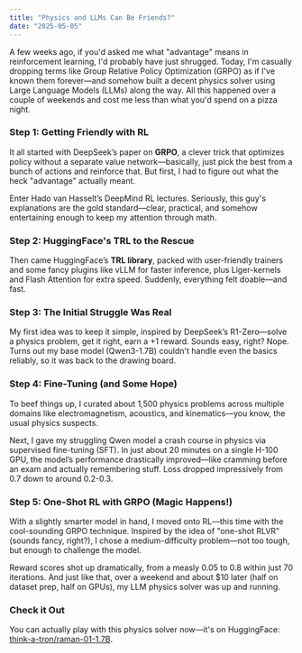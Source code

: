 ```yaml
---
title: "Physics and LLMs Can Be Friends?"
date: "2025-05-05"
---
```


A few weeks ago, if you'd asked me what "advantage" means in reinforcement learning, I'd probably have just shrugged. Today, I'm casually dropping terms like Group Relative Policy Optimization (GRPO) as if I've known them forever—and somehow built a decent physics solver using Large Language Models (LLMs) along the way. All this happened over a couple of weekends and cost me less than what you'd spend on a pizza night.

### Step 1: Getting Friendly with RL

It all started with DeepSeek’s paper on **GRPO**, a clever trick that optimizes policy without a separate value network—basically, just pick the best from a bunch of actions and reinforce that. But first, I had to figure out what the heck "advantage" actually meant.

Enter Hado van Hasselt’s DeepMind RL lectures. Seriously, this guy's explanations are the gold standard—clear, practical, and somehow entertaining enough to keep my attention through math.

### Step 2: HuggingFace's TRL to the Rescue

Then came HuggingFace’s **TRL library**, packed with user-friendly trainers and some fancy plugins like vLLM for faster inference, plus Liger-kernels and Flash Attention for extra speed. Suddenly, everything felt doable—and fast.

### Step 3: The Initial Struggle Was Real

My first idea was to keep it simple, inspired by DeepSeek’s R1-Zero—solve a physics problem, get it right, earn a +1 reward. Sounds easy, right? Nope. Turns out my base model (Qwen3-1.7B) couldn't handle even the basics reliably, so it was back to the drawing board.

### Step 4: Fine-Tuning (and Some Hope)

To beef things up, I curated about 1,500 physics problems across multiple domains like electromagnetism, acoustics, and kinematics—you know, the usual physics suspects.

Next, I gave my struggling Qwen model a crash course in physics via supervised fine-tuning (SFT). In just about 20 minutes on a single H-100 GPU, the model’s performance drastically improved—like cramming before an exam and actually remembering stuff. Loss dropped impressively from 0.7 down to around 0.2-0.3.

### Step 5: One-Shot RL with GRPO (Magic Happens!)

With a slightly smarter model in hand, I moved onto RL—this time with the cool-sounding GRPO technique. Inspired by the idea of "one-shot RLVR" (sounds fancy, right?), I chose a medium-difficulty problem—not too tough, but enough to challenge the model.

Reward scores shot up dramatically, from a measly 0.05 to 0.8 within just 70 iterations. And just like that, over a weekend and about \$10 later (half on dataset prep, half on GPUs), my LLM physics solver was up and running.

### Check it Out

You can actually play with this physics solver now—it's on HuggingFace: [think-a-tron/raman-01-1.7B](https://huggingface.co/think-a-tron/raman-01-1.7B).
